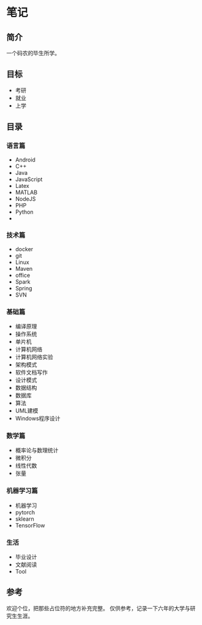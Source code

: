 # 笔记

## 简介

一个码农的毕生所学。

## 目标

- 考研
- 就业
- 上学


## 目录

### 语言篇
- Android
- C++
- Java
- JavaScript
- Latex
- MATLAB
- NodeJS
- PHP
- Python
- 

### 技术篇
- docker
- git
- Linux
- Maven
- office
- Spark
- Spring
- SVN

### 基础篇
- 编译原理
- 操作系统
- 单片机
- 计算机网络
- 计算机网络实验
- 架构模式
- 软件文档写作
- 设计模式
- 数据结构
- 数据库
- 算法
- UML建模
- Windows程序设计
  
### 数学篇
- 概率论与数理统计
- 微积分
- 线性代数
- 张量

### 机器学习篇
- 机器学习
- pytorch
- sklearn
- TensorFlow
### 生活
- 毕业设计
- 文献阅读
- Tool
## 参考

欢迎个位，把那些占位符的地方补充完整。
仅供参考，记录一下六年的大学与研究生生涯。
